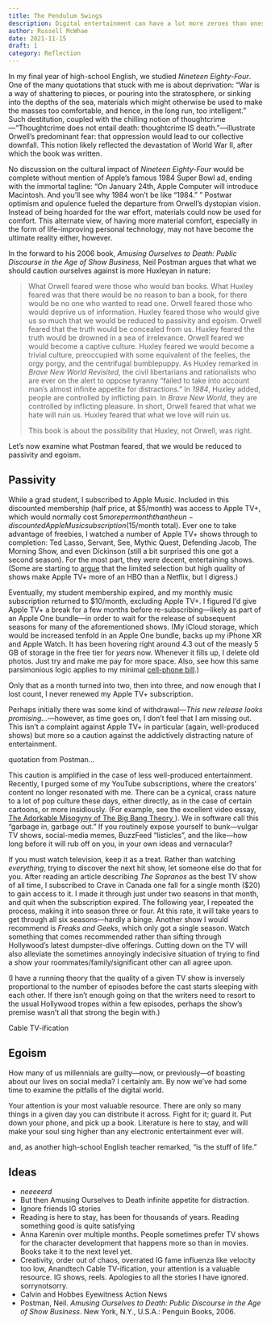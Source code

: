 ```yaml
---
title: The Pendulum Swings
description: Digital entertainment can have a lot more zeroes than ones.
author: Russell McWhae
date: 2021-11-15
draft: 1
category: Reflection
---
```


In my final year of high-school English, we studied _Nineteen Eighty-Four_. One of the many quotations that stuck with me is about deprivation: “War is a way of shattering to pieces, or pouring into the stratosphere, or sinking into the depths of the sea, materials which might otherwise be used to make the masses too comfortable, and hence, in the long run, too intelligent.” Such destitution, coupled with the chilling notion of thoughtcrime—“Thoughtcrime does not entail death: thoughtcrime IS death.”—illustrate Orwell’s predominant fear: that oppression would lead to our collective downfall. This notion likely reflected the devastation of World War II, after which the book was written.

No discussion on the cultural impact of _Nineteen Eighty-Four_ would be complete without mention of Apple’s famous 1984 Super Bowl ad, ending with the immortal tagline: “On January 24th, Apple Computer will introduce Macintosh. And you’ll see why 1984 won’t be like “1984.” ” Postwar optimism and opulence fueled the departure from Orwell’s dystopian vision. Instead of being hoarded for the war effort, materials could now be used for comfort. This alternate view, of having more material comfort, especially in the form of life-improving personal technology, may not have become the ultimate reality either, however.

In the forward to his 2006 book, _Amusing Ourselves to Death: Public Discourse in the Age of Show Business_, Neil Postman argues that what we should caution ourselves against is more Huxleyan in nature:

> What Orwell feared were those who would ban books. What Huxley feared was that there would be no reason to ban a book, for there would be no one who wanted to read one. Orwell feared those who would deprive us of information. Huxley feared those who would give us so much that we would be reduced to passivity and egoism. Orwell feared that the truth would be concealed from us. Huxley feared the truth would be drowned in a sea of irrelevance. Orwell feared we would become a captive culture. Huxley feared we would become a trivial culture, preoccupied with some equivalent of the feelies, the orgy porgy, and the centrifugal bumblepuppy. As Huxley remarked in _Brave New World Revisited_, the civil libertarians and rationalists who are ever on the alert to oppose tyranny “failed to take into account man’s almost infinite appetite for distractions.” In _1984_, Huxley added, people are controlled by inflicting pain. In _Brave New World_, they are controlled by inflicting pleasure. In short, Orwell feared that what we hate will ruin us. Huxley feared that what we love will ruin us.
>
> This book is about the possibility that Huxley, not Orwell, was right.

Let’s now examine what Postman feared, that we would be reduced to passivity and egoism.

## Passivity

While a grad student, I subscribed to Apple Music. Included in this discounted membership (half price, at $5/month) was access to Apple TV+, which would normally cost $5 more per month than the un-discounted Apple Music subscription ($15/month total). Ever one to take advantage of freebies, I watched a number of Apple TV+ shows through to completion: Ted Lasso, Servant, See, Mythic Quest, Defending Jacob, The Morning Show, and even Dickinson (still a bit surprised this one got a second season). For the most part, they were decent, entertaining shows. (Some are starting to [argue](https://daringfireball.net/linked/2021/04/19/apple-tv-plus-quality) that the limited selection but high quality of shows make Apple TV+ more of an HBO than a Netflix, but I digress.)

Eventually, my student membership expired, and my monthly music subscription returned to $10/month, excluding Apple TV+. I figured I’d give Apple TV+ a break for a few months before re-subscribing—likely as part of an Apple One bundle—in order to wait for the release of subsequent seasons for many of the aforementioned shows. (My iCloud storage, which would be increased tenfold in an Apple One bundle, backs up my iPhone XR and Apple Watch. It has been hovering right around 4.3 out of the measly 5 GB of storage in the free tier for _years_ now. Whenever it fills up, I delete old photos. Just try and make me pay for more space. Also, see how this same parsimonious logic applies to my minimal [cell-phone bill](journal/minimize-cell-phone).)

Only that as a month turned into two, then into three, and now enough that I lost count, I never renewed my Apple TV+ subscription.

Perhaps initially there was some kind of withdrawal—_This new release looks promising…_—however, as time goes on, I don’t feel that I am missing out. This isn’t a complaint against Apple TV+ in particular (again, well-produced shows) but more so a caution against the addictively distracting nature of entertainment.

quotation from Postman…

This caution is amplified in the case of less well-produced entertainment. Recently, I purged some of my YouTube subscriptions, where the creators’ content no longer resonated with me. There can be a cynical, crass nature to a lot of pop culture these days, either directly, as in the case of certain cartoons, or more insidiously. (For example, see the excellent video essay, [The Adorkable Misogyny of The Big Bang Theory
](https://www.youtube.com/watch?v=X3-hOigoxHs)). We in software call this “garbage in, garbage out.” If you routinely expose yourself to bunk—vulgar TV shows, social-media memes, BuzzFeed “listicles”, and the like—how long before it will rub off on you, in your own ideas and vernacular?

If you must watch television, keep it as a treat. Rather than watching _everything_, trying to discover the next hit show, let someone else do that for you. After reading an article describing _The Sopranos_ as the best TV show of all time, I subscribed to Crave in Canada one fall for a single month ($20) to gain access to it. I made it through just under two seasons in that month, and quit when the subscription expired. The following year, I repeated the process, making it into season three or four. At this rate, it will take years to get through all six seasons—hardly a binge. Another show I would recommend is _Freaks and Geeks_, which only got a single season. Watch something that comes recommended rather than sifting through Hollywood’s latest dumpster-dive offerings. Cutting down on the TV will also alleviate the sometimes annoyingly indecisive situation of trying to find a show your roommates/family/significant other can all agree upon.

(I have a running theory that the quality of a given TV show is inversely proportional to the number of episodes before the cast starts sleeping with each other. If there isn’t enough going on that the writers need to resort to the usual Hollywood tropes within a few episodes, perhaps the show’s premise wasn’t all that strong the begin with.)

Cable TV-ification

## Egoism

How many of us millennials are guilty—now, or previously—of boasting about our lives on social media? I certainly am. By now we’ve had some time to examine the pitfalls of the digital world.

Your attention is your most valuable resource. There are only so many things in a given day you can distribute it across. Fight for it; guard it. Put down your phone, and pick up a book. Literature is here to stay, and will make your soul sing higher than any electronic entertainment ever will.

and, as another high-school English teacher remarked, “is the stuff of life.”

## Ideas

-   _neeeeerd_
-   But then Amusing Ourselves to Death infinite appetite for distraction.
-   Ignore friends IG stories
-   Reading is here to stay, has been for thousands of years. Reading something good is quite satisfying
-   Anna Karenin over multiple months. People sometimes prefer TV shows for the character development that happens more so than in movies. Books take it to the next level yet.
-   Creativity, order out of chaos, overrated IG fame influenza like velocity too low, Anandtech Cable TV-ification, your attention is a valuable resource. IG shows, reels. Apologies to all the stories I have ignored. sorrynotsorry.
-   Calvin and Hobbes Eyewitness Action News
-   Postman, Neil. _Amusing Ourselves to Death: Public Discourse in the Age of Show Business_. New York, N.Y., U.S.A.: Penguin Books, 2006.
